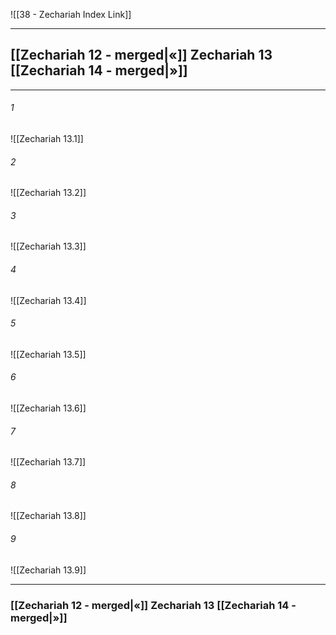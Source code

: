 ![[38 - Zechariah Index Link]]

---
##  [[Zechariah 12 - merged|«]] Zechariah 13 [[Zechariah 14 - merged|»]]

---

###### 1
![[Zechariah 13.1]] 

###### 2
![[Zechariah 13.2]] 

###### 3
![[Zechariah 13.3]] 

###### 4
![[Zechariah 13.4]]

###### 5 
![[Zechariah 13.5]] 

###### 6
![[Zechariah 13.6]] 

###### 7
![[Zechariah 13.7]] 

###### 8
![[Zechariah 13.8]] 

###### 9
![[Zechariah 13.9]] 


---
###  [[Zechariah 12 - merged|«]] Zechariah 13 [[Zechariah 14 - merged|»]]